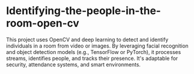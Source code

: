 # Identifying-the-people-in-the-room-open-cv
 This project uses OpenCV and deep learning to detect and identify individuals in a room from video or images. By leveraging facial recognition and object detection models (e.g., TensorFlow or PyTorch), it processes streams, identifies people, and tracks their presence. It's adaptable for security, attendance systems, and smart environments.
